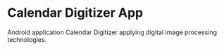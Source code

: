 # Calendar Digitizer App
Android application Calendar Digitizer applying digital image processing technologies.
